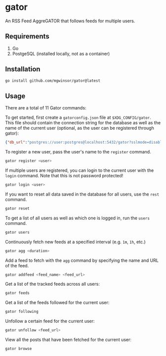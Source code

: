 # gator

An RSS Feed AggreGATOR that follows feeds for multiple users.


## Requirements

1. Go
1. PostgeSQL (installed locally, not as a container)


## Installation

```bash
go install github.com/mgwinsor/gator@latest
```

## Usage

There are a total of 11 Gator commands:

To get started, first create a `gatorconfig.json` file at `$XDG_CONFIG/gator`.
This file should contain the connection string for the database as well as the
name of the current user (optional, as the user can be registered through
gator):

```json
{"db_url":"postgres://user:postgres@localhost:5432/gator?sslmode=disable","current_user_name":"user1"}
```

To register a new user, pass the user's name to the `register` command.

```bash
gator register <user>
```

If multiple users are registered, you can login to the current user with the
`login` command. Note that this is not password protected!

```bash
gator login <user>
```

If you want to reset all data saved in the database for all users, use the `rest` command.

```bash
gator reset
```

To get a list of all users as well as which one is logged in, run the `users` command.

```bash
gator users
```

Continuously fetch new feeds at a specified interval (e.g. `1m`, `1h`, etc.)

```bash
gator agg <duration>
```

Add a feed to fetch with the `agg` command by specifying the name and URL of the feed.

```bash
gator addfeed <feed_name> <feed_url>
```

Get a list of the tracked feeds across all users:

```bash
gator feeds
```

Get a list of the feeds followed for the current user:

```bash
gator following
```

Unfollow a certain feed for the current user:

```bash
gator unfollow <feed_url>
```

View all the posts that have been fetched for the current user:

```bash
gator browse
```
